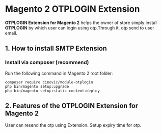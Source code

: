 # Magento 2 OTPLOGIN Extension


**OTPLOGIN Extension for Magento 2** helps the owner of store simply install **OTPLOGIN** by which user can login using otp.Through it, otp send to user email.


## 1. How to install SMTP Extension

### Install via composer (recommend)

Run the following command in Magento 2 root folder:

```
composer require cinovic/module-otplogin
php bin/magento setup:upgrade
php bin/magento setup:static-content:deploy
```


## 2. Features of the OTPLOGIN Extension for Magento 2

User can resend the otp using Extension.
Setup expiry time for otp.
